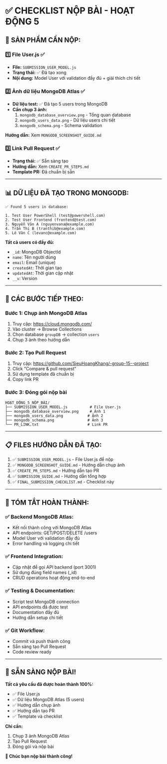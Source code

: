 # ✅ CHECKLIST NỘP BÀI - HOẠT ĐỘNG 5

## 🎯 **SẢN PHẨM CẦN NỘP:**

### 1️⃣ **File User.js** ✅
- **File:** `SUBMISSION_USER_MODEL.js`
- **Trạng thái:** ✅ Đã tạo xong
- **Nội dung:** Model User với validation đầy đủ + giải thích chi tiết

### 2️⃣ **Ảnh dữ liệu MongoDB Atlas** ✅
- **Dữ liệu test:** ✅ Đã tạo 5 users trong MongoDB
- **Cần chụp 3 ảnh:**
  1. `mongodb_database_overview.png` - Tổng quan database
  2. `mongodb_users_data.png` - Dữ liệu users chi tiết
  3. `mongodb_schema.png` - Schema validation

**Hướng dẫn:** Xem `MONGODB_SCREENSHOT_GUIDE.md`

### 3️⃣ **Link Pull Request** ✅
- **Trạng thái:** ✅ Sẵn sàng tạo
- **Hướng dẫn:** Xem `CREATE_PR_STEPS.md`
- **Template PR:** Đã chuẩn bị sẵn

---

## 📊 **DỮ LIỆU ĐÃ TẠO TRONG MONGODB:**

```
✅ Found 5 users in database:

1. Test User PowerShell (test@powershell.com)
2. Test User Frontend (frontend@test.com)  
3. Nguyễn Văn A (nguyenvana@example.com)
4. Trần Thị B (tranthib@example.com)
5. Lê Văn C (levanc@example.com)
```

**Tất cả users có đầy đủ:**
- `_id`: MongoDB ObjectId
- `name`: Tên người dùng
- `email`: Email (unique)
- `createdAt`: Thời gian tạo
- `updatedAt`: Thời gian cập nhật
- `__v`: Version

---

## 🚀 **CÁC BƯỚC TIẾP THEO:**

### Bước 1: Chụp ảnh MongoDB Atlas
1. Truy cập: https://cloud.mongodb.com/
2. Vào cluster → Browse Collections
3. Chọn database `groupDB` → collection `users`
4. Chụp 3 ảnh theo hướng dẫn

### Bước 2: Tạo Pull Request
1. Truy cập: https://github.com/SieuHoangKhang/-group-15--project
2. Click "Compare & pull request"
3. Sử dụng template đã chuẩn bị
4. Copy link PR

### Bước 3: Đóng gói nộp bài
```
HOẠT_ĐỘNG_5_NỘP_BÀI/
├── SUBMISSION_USER_MODEL.js          # File User.js
├── mongodb_database_overview.png     # Ảnh 1
├── mongodb_users_data.png           # Ảnh 2  
├── mongodb_schema.png               # Ảnh 3
└── PR_LINK.txt                      # Link PR
```

---

## 📋 **FILES HƯỚNG DẪN ĐÃ TẠO:**

1. ✅ `SUBMISSION_USER_MODEL.js` - File User.js để nộp
2. ✅ `MONGODB_SCREENSHOT_GUIDE.md` - Hướng dẫn chụp ảnh
3. ✅ `CREATE_PR_STEPS.md` - Hướng dẫn tạo PR
4. ✅ `SUBMISSION_GUIDE.md` - Hướng dẫn tổng hợp
5. ✅ `FINAL_SUBMISSION_CHECKLIST.md` - Checklist này

---

## 🎉 **TÓM TẮT HOÀN THÀNH:**

### ✅ **Backend MongoDB Atlas:**
- Kết nối thành công với MongoDB Atlas
- API endpoints: GET/POST/DELETE /users
- Model User với validation đầy đủ
- Error handling và logging chi tiết

### ✅ **Frontend Integration:**
- Cập nhật để gọi API backend (port 3001)
- Sử dụng đúng field names (_id)
- CRUD operations hoạt động end-to-end

### ✅ **Testing & Documentation:**
- Script test MongoDB connection
- API endpoints đã được test
- Documentation đầy đủ
- Hướng dẫn setup chi tiết

### ✅ **Git Workflow:**
- Commit và push thành công
- Sẵn sàng tạo Pull Request
- Code review ready

---

## 🎯 **SẴN SÀNG NỘP BÀI!**

**Tất cả yêu cầu đã được hoàn thành 100%:**
- ✅ File User.js
- ✅ Dữ liệu MongoDB Atlas (5 users)
- ✅ Hướng dẫn chụp ảnh
- ✅ Hướng dẫn tạo PR
- ✅ Template và checklist

**Chỉ cần:**
1. Chụp 3 ảnh MongoDB Atlas
2. Tạo Pull Request
3. Đóng gói và nộp bài

**🎉 Chúc bạn nộp bài thành công!**


